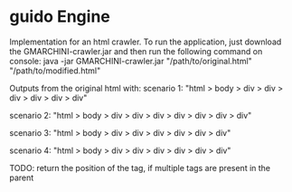 # guido Engine
Implementation for an html crawler.
To run the application, just download the GMARCHINI-crawler.jar and then run the following command on console:
java -jar GMARCHINI-crawler.jar "/path/to/original.html" "/path/to/modified.html"

Outputs from the original html with:
scenario 1:
"html > body > div > div > div > div > div > div"

scenario 2:
"html > body > div > div > div > div > div > div > div"

scenario 3:
"html > body > div > div > div > div > div > div"

scenario 4:
"html > body > div > div > div > div > div > div"


TODO:
return the position of the tag, if multiple tags are present in the parent